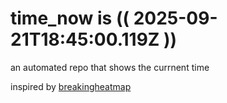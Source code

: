 # time_now is (( 2025-09-21T18:45:00.119Z ))

an automated repo that shows the currnent time

inspired by [breakingheatmap](https://github.com/breakingheatmap/breakingheatmap)
